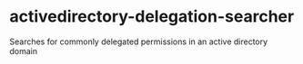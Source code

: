 # activedirectory-delegation-searcher
Searches for commonly delegated permissions in an active directory domain
